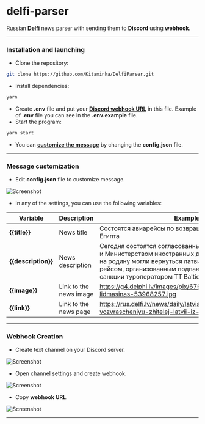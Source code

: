 # delfi-parser
Russian [**Delfi**](https://rus.delfi.lv/) news parser with sending them to **Discord** using **webhook**.
___
### Installation and launching
- Clone the repository:
```bash
git clone https://github.com/Kitaminka/DelfiParser.git
```
- Install dependencies:
```bash
yarn
```
- Create **.env** file and put your [**Discord webhook URL**](#webhook-creation) in this file. Example of **.env** file you can see in the **.env.example** file.
- Start the program:
```bash
yarn start
```
- You can [**customize the message**](#message-customization) by changing the **config.json** file.
___
### Message customization
- Edit **config.json** file to customize message.

![Screenshot](https://i.imgur.com/MeUNPsz.png)

- In any of the settings, you can use the following variables:

| Variable            | Description            | Example value                                                                                                                                                                                                                                                       |
|---------------------|------------------------|---------------------------------------------------------------------------------------------------------------------------------------------------------------------------------------------------------------------------------------------------------------------|
| **{{title}}**       | News title             | Состоятся авиарейсы по возвращению жителей Латвии из Египта                                                                                                                                                                                                         |
| **{{description}}** | News description       | Сегодня состоятся согласованные Министерством сообщения и Министерством иностранных дел авиарейсы из Египта, чтобы на родину могли вернуться латвийцы, которые путешествовали рейсом, организованным подпавшим под антироссийские санкции туроператором TT Baltics. |
| **{{image}}**       | Link to the news image | https://g4.delphi.lv/images/pix/676x385/dSop4_NZRlQ/lidmasina-lidmasinas-53968257.jpg                                                                                                                                                                               |
| **{{link}}**        | Link to the news page  | https://rus.delfi.lv/news/daily/latvia/sostoyatsya-aviarejsy-po-vozvrascheniyu-zhitelej-latvii-iz-egipta.d?id=54123886                                                                                                                                              |
___
### Webhook Creation
- Create text channel on your Discord server.

![Screenshot](https://i.imgur.com/iVO3aYm.png)
- Open channel settings and create webhook.

![Screenshot](https://i.imgur.com/c6PGThG.png)
- Copy **webhook URL**.

![Screenshot](https://i.imgur.com/rTdUSZO.png)
___
